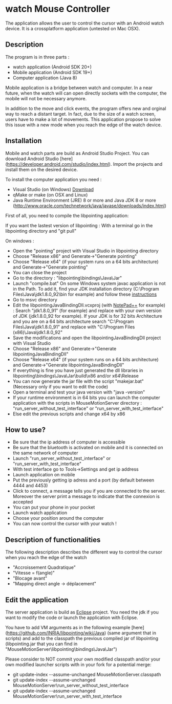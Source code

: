 # watch Mouse Controller

The application allows the user to control the cursor with an Android watch device. It is a crossplatform application (untested on Mac OSX).

## Description

The program is in three parts :

- watch application (Android SDK 20+)
- Mobile application (Android SDK 19+)
- Computer application (Java 8)

Mobile application is a bridge between watch and computer. In a near future, when the watch will can open directly sockets with the computer, the mobile will not be necessary anymore.

In addition to the move and click events, the program offers new and orginal way to reach a distant target. In fact, due to the size of a watch screen, users have to make a lot of movements. This application propose to solve this issue with a new mode when you reach the edge of the watch device.

## Installation

Mobile and watch parts are build as Android Studio Project. You can download Android Studio [here] (https://developer.android.com/studio/index.html).
Import the projects and install them on the desired device.

To install the computer application you need :

- Visual Studio (on Windows) [Download](https://www.visualstudio.com/)
- qMake or make (on OSX and Linux)
- Java Runtime Environment (JRE) 8 or more and Java JDK 8 or more (http://www.oracle.com/technetwork/java/javase/downloads/index.html)

First of all, you need to compile the libpointing application:
  
  If you want the lastest version of libpointing : With a terminal go in the libpointing directory and "git pull"
  
On windows : 

- Open the "pointing" project with Visual Studio in libpointing directory
- Choose "Release x86" and Generate->"Generate pointing"
- Choose "Release x64" (if your system runs on a 64 bits architecture) and Generate->"Generate pointing"
- You can close the project
- Go to the directory : "libpointing\bindings\Java\Jar"
- Launch "compile.bat" On some Windows system javac application is not in the Path. To add it, find your JDK installation directory (C:\Program Files\Java\jdk1.8.0_92\bin for example) and follow these [instructions](https://www.java.com/en/download/help/path.xml)
- Go to msvc directory
- Edit the libpointingJavaBindingDll.vcxproj (with [NotePad++](https://notepad-plus-plus.org/) for example) : Search "jdk1.8.0_91" (for example) and replace with your own version of JDK (jdk1.8.0_92 for example). If your JDK is for 32 bits Architecture and you are on a 64 bits architecture search "C:\Program Files\Java\jdk1.8.0_91" and replace with "C:\Program Files (x86)\Java\jdk1.8.0_92"
- Save the modifications and open the libpointingJavaBindingDll project with Visual Studio
- Choose "Release x86" and Generate->"Generate libpointingJavaBindingDll"
- Choose "Release x64" (if your system runs on a 64 bits architecture) and Generate->"Generate libpointingJavaBindingDll"
- If everything is fine you have just generated the dll libraries in libpointing\bindings\Java\Jar\build\x86 and/or x64\Release
- You can now generate the jar file with the script "makejar.bat" (Necessary only if you want to edit the code)
- Open a terminal and test your java version with "java -version"
- If your runtime environment is in 64 bits you can launch the computer application with the scripts in MouseMotionServer directory : "run_server_without_test_interface" or "run_server_with_test_interface" 
- Else edit the previous scripts and change x64 by x86

## How to use?

- Be sure that the ip address of computer is accessible
- Be sure that the bluetooth is activated on mobile and it is connected on the same network of computer
- Launch "run_server_without_test_interface" or "run_server_with_test_interface"
- With test interface go to Tools->Settings and get ip address
- Launch application on mobile
- Put the previously getting ip adress and a port (by default between 4444 and 4453)
- Click to connect, a message tells you if you are connected to the server. Moreover the server print a message to indicate that the connexion is accepted
- You can put your phone in your pocket
- Launch watch application
- Choose your position around the computer
- You can now control the cursor with your watch !

## Description of functionalities

The following description describes the different way to control the cursor when you reach the edge of the watch 
 - "Accroissement Quadratique"
 - "Vitesse  = f(angle)"
 - "Blocage avant"
 - "Mapping direct angle -> déplacement"
 
## Edit the application
The server application is build as [Eclipse](https://eclipse.org/downloads/) project. You need the jdk if you want to modify the code or launch the application with Eclipse.

You have to add VM arguments as in the following example [here] (https://github.com/INRIA/libpointing/wiki/Java) (same argument that in scripts) and add to the classpath the previous compiled jar of libpointing (libpointing.jar that you can find in "MouseMotionServer\libpointing\bindings\Java\Jar")

Please consider to NOT commit your own modified classpath and/or your own modified launcher scripts with in your fork for a potential merge: 

- git update-index --assume-unchanged MouseMotionServer\.classpath
- git update-index --assume-unchanged MouseMotionServer\run_server_without_test_interface
- git update-index --assume-unchanged MouseMotionServer\run_server_with_test_interface
